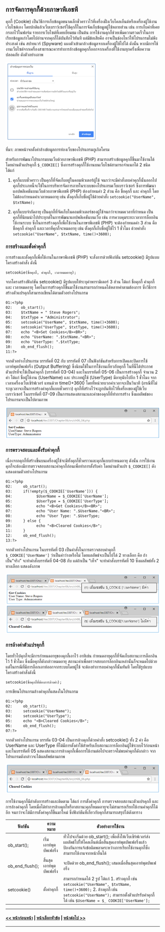 ## การจัดการคุกกี้ด้วยภาษาพีเอชพี
	
คุกกี้ (Cookie) เป็นวิธีการเก็บข้อมูลขนาดเล็กชั่วคราวไว้ที่เครื่องฝั่งเว็บไคลเอ็นต์หรือเครื่องผู้ใช้งานเว็บไซต์เอง โดยปกติแล้วเว็บเบราว์เซอร์ใช้คุกกี้ในการจัดเก็บข้อมูลผู้ใช้หลายส่วน เช่น การเก็บค่าที่เคยกรอกไว้ในฟอร์ม รายการเว็บไซต์ที่เคยเยี่ยมชม เป็นต้น การใช้งานคุกกี้ช่วยเพิ่มความรวดเร็วในการเรียกข้อมูลเก่าโดยไปอ่านจากคุกกี้ได้บันทึกไว้ทันที แต่มีข้อเสียคือ อาจเป็นช่องโหว่ให้โปรแกรมไม่พึงประสงค์ เช่น สปายแวร์ (Spyware) แผงตัวเข้ามาล้วงข้อมูลจากเครื่องผู้ใช้ไปได้ ดังนั้น หากมีการใช้งานเว็บไซต์จากเครื่องสาธารณะควรทำการล้างข้อมูลคุกกี้ออกจากเครื่องที่ใช้งานทุกครั้งเพื่อความปลอดภัย ดังตัวอย่างภาพ

<img src=img/0604.png>

ที่มา: ภาพหน้าจอตั้งค่าล้างข้อมูลการท่องเว็บของโปรแกรมกูเกิลโครม

สำหรับการพัฒนาโปรแกรมบนเว็บด้วยภาษาพีเอชพี (PHP) สามารถสร้างข้อมูลคุกกี้ขึ้นมาใช้งานได้โดยผ่านตัวแปรคุกกี้ ```$_COOKIE[]``` ซึ่งการสร้างคุกกี้ใช้งานบนเว็บไซต์สามารถจำแนกได้ 2 ชนิด ได้แก่ 

1. คุกกี้แบบชั่วคราว เป็นคุกกี้ที่จัดเก็บอยู่ในคอมพิวเตอร์ผู้ใช้ จนกว่าจะมีคำสั่งลบค่าคุกกี้นั้นออกไป คุกกี้ประเภทนี้จะใช้ในการบริหารจัดการภายในระบบของโปรแกรมเว็บเบราว์เซอร์ ซึ่งการพัฒนาแอปพลิเคชันบนเว็บด้วยภาษาพีเอชพี (PHP) ต้องกำหนค่า 2 ส่วน คือ ชื่อคุกกี้ และ ค่าคุกกี้ โดยไม่ต้องกำหนดค่าเวลาหมดอายุ เช่น ตั้งคุกกี้เก็บชื่อผู้ใช้ด้วยคำสั่ง ```setcookie("UserName", $txtName);```

2. คุกกี้แบบจำกัดอายุ เป็นคุกกี้ที่จัดเก็บในคอมพิวเตอร์ของผู้ใช้จนกว่าจะหมดเวลาที่กำหนด เป็นคุกกี้ที่นิยมนำไปประยุกต์ในการพัฒนาแอปพลิเคชันบนเว็บ เช่น การควบคุมระยะเวลาการล็อกอินใช้งานระบบ ซึ่งในการสร้างคุกกี้เพื่อใช้งานในภาษาพีเอชพี (PHP) จะต้องกำหนดค่า 3 ส่วน คือ ชื่อคุกกี้ ค่าคุกกี้ และเวลาที่คุกกี้จะหมดอายุ เช่น ตั้งคุกกี้เก็บชื่อผู้ใช้ไว้ 1 ชั่วโมง ด้วยคำสั่ง ```setcookie("UserName", $txtName, time()+3600);```

### การสร้างและตั้งค่าคุกกี้
การสร้างและตั้งคุกกี้เพื่อใช้งานในภาษาพีเอชพี (PHP) จะสั่งการด้วยฟังก์ชัน setcookie() มีรูปแบบโครงสร้างคำสั่ง ดังนี้

```
setcookie(ชื่อคุกกี้, ค่าคุกกี้, เวลาหมดอายุ);
```

จากโครงสร้างฟังก์ชัน setcookie() มีรูปแบบให้ระบุค่าพารามิเตอร์ 3 ส่วน ได้แก่ ชื่อคุกกี้ ค่าคุกกี้ และ เวลาหมดอายุ โดยในการสร้างคุกกี้ขึ้นมาใช้งานสามารถกำหนดได้หลายค่าตามต้องการ ซึ่งวิธีการสร้างตัวแปรคุกกี้สามารถเขียนได้ตามตัวอย่างโปรแกรม

```
01:<?php
02:	   ob_start();
03:	   $txtName = " Steve Rogers";
04:	   $txtType = "Administrator";
05:	   setcookie("UserName", $txtName, time()+3600);
06:	   setcookie("UserType", $txtType, time()+3600);
07:	   echo "<B>Set Cookies</B><BR>"; 
08:	   echo "UserName: ".$txtName."<BR>";
09:	   echo "UserType: ".$txtType;
10:	   ob_end_flush();
11:?>
```

จากตัวอย่างโปรแกรม บรรทัดที่ 02 กับ บรรทัดที่ 07 เป็นฟังก์ชันสำหรับการเปิดและปิดการใช้เอาท์พุตบัพเฟอริ่ง (Output Buffering) ซึ่งนิยมใช้ในการใช้งานเกี่ยวกับคุกกี้ ในที่นี้ได้ประกาศตัวแปรที่จะใช้เป็นค่าคุกกี้ (บรรทัดที่ 03-04) และในบรรทัดที่ 05-06 เป็นการสร้างคุกกี้ จำนวน 2 ค่า ได้แก่ ชื่อผู้ใช้งาน (UserName) และ ประภทผู้ใช้ (UserType) มีอายุนับไปอีก 1 ชั่วโมง จากเวลาเครื่องเว็บเซิร์ฟเวอร์ แทนด้วย time()+3600 โดยที่หน่วยบวกค่าเวลาจะเป็นวินาที (กรณีที่ไม่ระบุเวลาจะเป็นการสร้างค่าคุกกี้แบบชั่วคราว) คุกกี้ที่สร้างไว้จะถูกบันทึกไว้ที่เครื่องของผู้ใช้เว็บเบราว์เซอร์ ในบรรทัดที่ 07-09 เป็นการแสดงสถานะและค่าของคุกกี้ที่ทำการสร้าง ซึ่งผลลัพธ์ของโปรแกรมจะเป็นไปตามภาพ

<img src=img/0605.png>

### การตรวจสอบและตั้งรับค่าคุกกี้
เนื่องจากคุกกี้ที่สร้างขึ้นบนเครื่องผู้ใช้จะมีทั้งคุกกี้ชั่วคราวและคุกกี้แบบกำหนดอายุ ดังนั้น การใช้งานคุกกี้จะต้องมีการตรวจสอบสถานะค่าคุกกี้ก่อนเพื่อทำการตั้งรับค่า โดยผ่านตัวแปร ```$_COOKIE[]``` ดังแสดงตามตัวอย่างโปรแกรม

```
01:<?php
02:	    ob_start();
03:	    if(!empty($_COOKIE['UserName'])) {
04:	          $UserName = $_COOKIE['UserName'];
05:	          $UserType = $_COOKIE['UserType'];
06:	          echo "<B>Get Cookies</B><BR>";
07:	          echo "User Name: ".$UserName."<BR>";
08:	          echo "User Type: ".$UserType;
09:	    } else {
10:	          echo "<B>Cleared Cookies</B>";
11:	    }
12:	    ob_end_flush();
13:?>
```

จากตัวอย่างโปรแกรม ในบรรทัดที่ 03 เป็นคำสั่งในการตรวจสอบค่าคุกกี้ ```$_COOKIE['UserName']``` ว่าเป็นค่าว่างหรือไม่ โดยผลลัพธ์จะเป็นไปได้ 2 ทางเลือก คือ ถ้าเป็น“จริง” จะทำคำสั่งบรรทัดที่ 04-08 กับ แต่ถ้าเป็น “เท็จ” จะทำคำสั่งบรรทัดที่ 10 ซึ่งผลลัพธ์ทั้ง 2 ทางเลือก แสดงดังภาพ

<img src=img/0606.png>

### การล้างค่าตัวแปรคุกกี้ 
โดยทั่วไปคุกกี้จะมีการกำหนดอายุของคุกกี้เอาไว้ อาทิเช่น กำหนดอายุคุกกี้ที่จัดเก็บสถานะการล็อกอินไว้ 1 ชั่วโมง ซึ่งเมื่อคุกกี้ดังกล่าวหมดอายุ สถานะค่าเพื่อตรวจสอบการล็อกอินเหล่านั้นก็จะหมดไปด้วย แต่ในกรณีที่มีการล็อกเอาท์ออกจากระบบโดยผู้ใช้ จะต้องทำการลบค่าคุกกี้นั้นทันที โดยใช้รูปแบบโครงสร้างคำสั่งดังนี้

```
setcookie(ชื่อคุกกี้ที่ต้องการล้างค่า);
```

การเขียนโปรแกรมล้างค่าคุกกี้แสดงในโปรแกรม

```
01:<?php 
02:	    ob_start();
03:	    setcookie("UserName");
04:	    setcookie("UserType");
05:	    echo "<B>Cleared Cookies</B>";
06:	    ob_end_flush();
07:?>
```

จากตัวอย่างโปรแกรม บรรทัด 03-04 เป็นการล้างคุกกี้ด้วยคำสั่ง setcookie() ทั้ง 2 ค่า คือ UserName และ UserType ที่ได้มีการตั้งค่าใช้สำหรับเก็บสถานะการล็อกอินผู้ใช้ระบบไว้ก่อนหน้า และในบรรทัดที่ 05 แสดงสถานะการล้างคุกกี้เพื่อการใช้งานต่อไปจะตรวจไม่พบค่าคุกกี้ดังกล่าว จากโปรแกรมดังกล่าวจะได้ผลลัพธ์ตามภาพ

<img src=img/0607.png>

การใช้งานคุกกี้มีลำดับการสร้างและติดตาม ได้แก่ การตั้งค่าคุกกี้ การตรวจสอบสถานะตัวแปรคุกกี้ และการล้างค่าคุกกี้ โดยเมื่อได้ทำการล้างคุกกี้หรือาสถานะคุกกี้หมดอายุจะไม่สามารถเรียกใช้งานค่าคุกกี้ได้อีก จนกว่าจะได้มีการตั้งค่าคุกกี้ขึ้นมาใหม่ ซึ่งฟังก์ชันที่เกี่ยวกับคุกกี้สามารถสรุปได้ดังตาราง

| ฟังก์ชัน | ความหมาย |	ตัวอย่างการใช้งาน |
| --- | --- | --- |
| ob_start(); | เริ่มเอาท์พุตบัพเฟอริ่ง | ทั่วไปจะเริ่มด้วย ob_start(); เพื่อสั่งให้เว็บเซิร์ฟเวอร์ส่งผลลัพธ์ไปให้ไคลเอ็นต์เมื่อสิ้นสุดเอาท์พุตบัพเฟอริ่งแล้ว ป้องกันการแจ้งข้อผิดพลาดระหว่างการเรียกใช้งานคุกกี้ซึ่งสามารถใช้งานจากหน้าอื่นได้ |
| ob_end_flush(); | สิ้นสุดเอาท์พุตบัพเฟอริ่ง | จะปิดด้วย ob_end_flush(); เสมอเมื่อสิ้นสุดเอาท์พุตบัพเฟอริ่ง |
| setcookie() | ตั้งค่าคุกกี้ | สามารถกำหนดได้ 2 รูป ได้แก่ 1.	สร้างคุกกี้ เช่น ```setcookie("UserName", $txtName, time()+3600);``` 2. ล้างคุกกี้ เช่น ```setcookie("UserName");``` สามารถตั้งตัวแปรรับค่าคุกกี้ ได้ เช่น ```$UserName = $_ COOKIE['UserName'];``` |

---
#### [<< หน้าก่อนหน้า](0601.md) | [หน้าเลือกหัวข้อ](README.md) | [หน้าต่อไป >>](0603.md)
---
